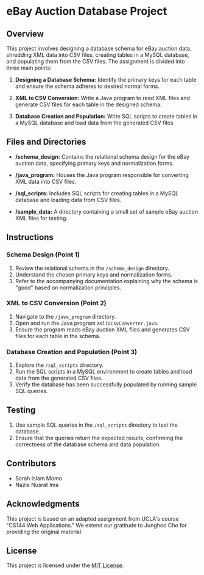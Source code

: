 # eBay Auction Database Project

## Overview

This project involves designing a database schema for eBay auction data, shredding XML data into CSV files, creating tables in a MySQL database, and populating them from the CSV files. The assignment is divided into three main points:

1. **Designing a Database Schema:** Identify the primary keys for each table and ensure the schema adheres to desired normal forms.

2. **XML to CSV Conversion:** Write a Java program to read XML files and generate CSV files for each table in the designed schema.

3. **Database Creation and Population:** Write SQL scripts to create tables in a MySQL database and load data from the generated CSV files.

## Files and Directories

- **/schema_design:** Contains the relational schema design for the eBay auction data, specifying primary keys and normalization forms.

- **/java_program:** Houses the Java program responsible for converting XML data into CSV files.

- **/sql_scripts:** Includes SQL scripts for creating tables in a MySQL database and loading data from CSV files.

- **/sample_data:** A directory containing a small set of sample eBay auction XML files for testing.

## Instructions

### Schema Design (Point 1)

1. Review the relational schema in the `/schema_design` directory.
2. Understand the chosen primary keys and normalization forms.
3. Refer to the accompanying documentation explaining why the schema is "good" based on normalization principles.

### XML to CSV Conversion (Point 2)

1. Navigate to the `/java_program` directory.
2. Open and run the Java program `XmlToCsvConverter.java`.
3. Ensure the program reads eBay auction XML files and generates CSV files for each table in the schema.

### Database Creation and Population (Point 3)

1. Explore the `/sql_scripts` directory.
2. Run the SQL scripts in a MySQL environment to create tables and load data from the generated CSV files.
3. Verify the database has been successfully populated by running sample SQL queries.

## Testing

1. Use sample SQL queries in the `/sql_scripts` directory to test the database.
2. Ensure that the queries return the expected results, confirming the correctness of the database schema and data population.

## Contributors

- Sarah Islam Momo
- Nazia Nusrat Ima

## Acknowledgments

This project is based on an adapted assignment from UCLA's course "CS144 Web Applications." We extend our gratitude to Junghoo Cho for providing the original material.

## License

This project is licensed under the [MIT License](LICENSE.md).
